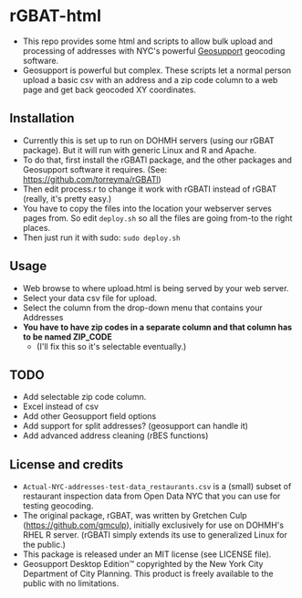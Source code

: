 # rGBAT-html
* This repo provides some html and scripts to allow bulk upload and processing of addresses with NYC's powerful [Geosupport](https://www.nyc.gov/site/planning/data-maps/open-data/dwn-gde-home.page) geocoding software.
* Geosupport is powerful but complex. These scripts let a normal person upload a basic csv with an address and a zip code column to a web page and get back geocoded XY coordinates.

## Installation
* Currently this is set up to run on DOHMH servers (using our rGBAT package). But it will run with generic Linux and R and Apache.
* To do that, first install the rGBATl package, and the other packages and Geosupport software it requires. (See: https://github.com/torreyma/rGBATl)
* Then edit process.r to change it work with rGBATl instead of rGBAT (really, it's pretty easy.)
* You have to copy the files into the location your webserver serves pages from. So edit `deploy.sh` so all the files are going from-to the right places.
* Then just run it with sudo: `sudo deploy.sh`

## Usage
* Web browse to where upload.html is being served by your web server.
* Select your data csv file for upload.
* Select the column from the drop-down menu that contains your Addresses
* **You have to have zip codes in a separate column and that column has to be named ZIP_CODE**
    * (I'll fix this so it's selectable eventually.)

## TODO
* Add selectable zip code column.
* Excel instead of csv
* Add other Geosupport field options
* Add support for split addresses? (geosupport can handle it)
* Add advanced address cleaning (rBES functions)

## License and credits
* `Actual-NYC-addresses-test-data_restaurants.csv` is a (small) subset of restaurant inspection data from Open Data NYC that you can use for testing geocoding.
* The original package, rGBAT, was written by Gretchen Culp (https://github.com/gmculp), initially exclusively for use on DOHMH's RHEL R server. (rGBATl simply extends its use to generalized Linux for the public.)
* This package is released under an MIT license (see LICENSE file).
* Geosupport Desktop Edition™ copyrighted by the New York City Department of City Planning. This product is freely available to the public with no limitations. 




